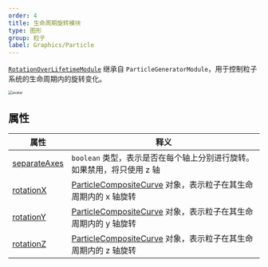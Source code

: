 ```yaml
---
order: 4
title: 生命周期旋转模块
type: 图形
group: 粒子
label: Graphics/Particle
---
```


[`RotationOverLifetimeModule`](/apis/core/#RotationOverLifetimeModule) 继承自 `ParticleGeneratorModule`，用于控制粒子系统的生命周期内的旋转变化。

<img src="https://mdn.alipayobjects.com/huamei_qbugvr/afts/img/A*mEUfRa3o7V8AAAAAAAAAAAAADtKFAQ/original" alt="avatar" style="zoom:50%;" />

## 属性

| 属性                                                               | 释义                                                                                                |
| ------------------------------------------------------------------ | --------------------------------------------------------------------------------------------------- |
| [separateAxes](/apis/core/#RotationOverLifetimeModule-separateAxes) | `boolean` 类型，表示是否在每个轴上分别进行旋转。如果禁用，将只使用 z 轴                             |
| [rotationX](/apis/core/#RotationOverLifetimeModule-rotationX)       | [ParticleCompositeCurve](/apis/core/#ParticleCompositeCurve) 对象，表示粒子在其生命周期内的 x 轴旋转 |
| [rotationY](/apis/core/#RotationOverLifetimeModule-rotationY)       | [ParticleCompositeCurve](/apis/core/#ParticleCompositeCurve) 对象，表示粒子在其生命周期内的 y 轴旋转 |
| [rotationZ](/apis/core/#RotationOverLifetimeModule-rotationZ)       | [ParticleCompositeCurve](/apis/core/#ParticleCompositeCurve) 对象，表示粒子在其生命周期内的 z 轴旋转 |
